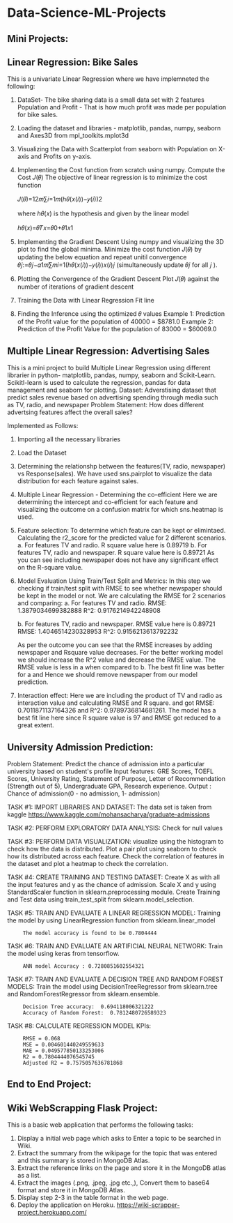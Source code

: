# Data-Science-ML-Projects

## Mini Projects:

## Linear Regression: Bike Sales
This is a univariate Linear Regression where we have implemneted the following:
1. DataSet- The bike sharing data is a small data set with 2 features Population and Profit - That is how much profit was made per population for bike sales.
2. Loading the dataset and libraries - matplotlib, pandas, numpy, seaborn and Axes3D from mpl_toolkits.mplot3d
3. Visualizing the Data with Scatterplot from seaborn with Population on X-axis and Profits on y-axis.
4. Implementing the Cost function from scratch using numpy.
    Compute the Cost  𝐽(𝜃)
    The objective of linear regression is to minimize the cost function

    𝐽(𝜃)=12𝑚∑𝑖=1𝑚(ℎ𝜃(𝑥(𝑖))−𝑦(𝑖))2

    where  ℎ𝜃(𝑥)  is the hypothesis and given by the linear model

    ℎ𝜃(𝑥)=𝜃𝑇𝑥=𝜃0+𝜃1𝑥1
    
5. Implementing the Gradient Descent Using numpy and visualizing the 3D plot to find the global minima.
   Minimize the cost function  𝐽(𝜃)  by updating the below equation and repeat unitil convergence
   𝜃𝑗:=𝜃𝑗−𝛼1𝑚∑𝑚𝑖=1(ℎ𝜃(𝑥(𝑖))−𝑦(𝑖))𝑥(𝑖)𝑗  (simultaneously update  𝜃𝑗  for all  𝑗 ).

6. Plotting the Convergence of the Gradient Descent
   Plot  𝐽(𝜃)  against the number of iterations of gradient descent

7. Training the Data with Linear Regression Fit line
8. Finding the Inference using the optimized  𝜃  values
   Example 1: Prediction of the Profit value for the population of 40000 = $8781.0
   Example 2: Prediction of the Profit Value for the population of 83000 = $60069.0
   
## Multiple Linear Regression: Advertising Sales
This is a mini project to build Multiple Linear Regression using different librarier in python- matplotlib, pandas, numpy, seaborn and Scikit-Learn.
Scikitl-learn is used to calculate the regression, pandas for data management and seaborn for plotting. 
Dataset: Adverstising dataset that predict sales revenue based on advertising spending through media such as TV, radio, and newspaper 
Problem Statement: How does different advertsing features affect the overall sales?

Implemented as Follows:
1. Importing all the necessary libraries
2. Load the Dataset
3. Determining the relationshp between the features(TV, radio, newspaper) vs Response(sales). We have used sns.pairplot to visualize the data distribution for each feature          against sales. 
4. Multiple Linear Regression - Determining the co-efficient
    Here we are determining the intercept and co-efficient for each feature and visualizing the outcome on a confusion matrix for which sns.heatmap is used.
5. Feature selection: To determine which feature can be kept or elimintaed. Calculating the r2_score for the predicted value for 2 different scenarios.
    a. For features TV and radio. R square value here is 0.89719
    b. For features TV, radio and newspaper. R square value here is 0.89721
    As you can see including newspaper does not have any significant effect on the R-square value.
6. Model Evaluation Using Train/Test Split and Metrics:
    In this step we checking if train/test split with RMSE to see whether newspaper should be kept in the model or not. We are calculating the RMSE for 2 scenarios and               comparing:
    a. For features TV and radio.
    RMSE:  1.3879034699382888
    R^2:  0.9176214942248908
    
    b. For features TV, radio and newspaper. RMSE value here is 0.89721
    RMSE:  1.4046514230328953
    R^2:  0.9156213613792232
    
    As per the outcome you can see that the RMSE increases by adding newspaper and Rsquare value decreases. For the better working model we should increase the R^2 value and         decrease the RMSE value. The RMSE value is less in a when compared to b. The best fit line was better for a and Hence we should remove newspaper from our model prediction. 
7. Interaction effect: Here we are including the product of TV and radio as interaction value and calculating RMSE and R square.
    and got RMSE:  0.7011871137164326 and R^2:  0.9789736814681261. The model has a best fit line here since R square value is 97 and RMSE got reduced to a great extent.

## University Admission Prediction:
Problem Statement: Predict the chance of admission into a particular university based on student's profile
Input features: GRE Scores, TOEFL Scores, University Rating, Statement of Purpose, Letter of Recommendation (Strength out of 5), Undergraduate GPA, Research experience.
Output : Chance of admission(0 - no admission, 1- admission)

TASK #1: IMPORT LIBRARIES AND DATASET: The data set is taken from kaggle https://www.kaggle.com/mohansacharya/graduate-admissions

TASK #2: PERFORM EXPLORATORY DATA ANALYSIS: Check for null values

TASK #3: PERFORM DATA VISUALIZATION: visualize using the histogram to check how the data is distributed. Plot a pair plot using seaborn to check how its distributed across each          feature. Check the correlation of features in the dataset and plot a heatmap to check the correlation. 

TASK #4: CREATE TRAINING AND TESTING DATASET: Create X as with all the input features and y as the chance of admission. Scale X and y using StandardScaler function in                    sklearn.preprocessing module. Create Training and Test data using train_test_split from sklearn.model_selection.

TASK #5: TRAIN AND EVALUATE A LINEAR REGRESSION MODEL: Training the model by using LinearRegression function from sklearn.linear_model
         
         The model accuracy is found to be 0.7804444
         
TASK #6: TRAIN AND EVALUATE AN ARTIFICIAL NEURAL NETWORK: Train the model using keras from tensorflow. 
         
         ANN model Accuracy : 0.7280851602554321
         
TASK #7: TRAIN AND EVALUATE A DECISION TREE AND RANDOM FOREST MODELS: Train the model using DecisionTreeRegressor from sklearn.tree and RandomForestRegressor from                        sklearn.ensemble. 

         Decision Tree accuracy:  0.694118006321222
         Accuracy of Random Forest:  0.7812480726589323
         
TASK #8: CALCULATE REGRESSION MODEL KPIs: 
         
         RMSE = 0.068 
         MSE = 0.004601440249559633 
         MAE = 0.049577850133253006 
         R2 = 0.7804444076545745 
         Adjusted R2 = 0.7575057636781868

## End to End Project:   
## Wiki WebScrapping Flask Project:
This is a basic web application that performs the following tasks:
1. Display a initial web page which asks to Enter a topic to be searched in Wiki.
2. Extract the summary from the wikipage for the topic that was entered and this summary is stored in MongoDB Atlas.
3. Extract the reference links on the page and store it in the MongoDB atlas as a list.
4. Extract the images (.png, .jpeg, .jpg etc.,), Convert them to base64 format and store it in MongoDB Atlas.
5. Display step 2-3 in the table format in the web page.
6. Deploy the application on Heroku.
https://wiki-scrapper-project.herokuapp.com/
